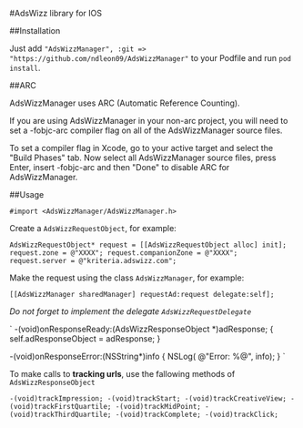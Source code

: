 #AdsWizz library for IOS

##Installation

Just add `"AdsWizzManager", :git => "https://github.com/ndleon09/AdsWizzManager"` to your Podfile and run `pod install`.

##ARC

AdsWizzManager uses ARC (Automatic Reference Counting).

If you are using AdsWizzManager in your non-arc project, you will need to set a -fobjc-arc compiler flag on all of the AdsWizzManager source files.

To set a compiler flag in Xcode, go to your active target and select the "Build Phases" tab. Now select all AdsWizzManager source files, press Enter, insert -fobjc-arc and then "Done" to disable ARC for AdsWizzManager.

##Usage

`#import <AdsWizzManager/AdsWizzManager.h>`

Create a `AdsWizzRequestObject`, for example:

`
AdsWizzRequestObject* request = [[AdsWizzRequestObject alloc] init];
request.zone = @"XXXX";
request.companionZone = @"XXXX";
request.server = @"kriteria.adswizz.com";
`

Make the request using the class `AdsWizzManager`, for example:

`
[[AdsWizzManager sharedManager] requestAd:request delegate:self];
`

*Do not forget to implement the delegate `AdsWizzRequestDelegate`*

`
-(void)onResponseReady:(AdsWizzResponseObject *)adResponse;
{
    self.adResponseObject = adResponse;
}

-(void)onResponseError:(NSString*)info
{
    NSLog( @"Error: %@", info);
}
`

To make calls to **tracking urls**, use the fallowing methods of `AdsWizzResponseObject`

`
-(void)trackImpression;
-(void)trackStart;
-(void)trackCreativeView;
-(void)trackFirstQuartile;
-(void)trackMidPoint;
-(void)trackThirdQuartile;
-(void)trackComplete;
-(void)trackClick;
`
